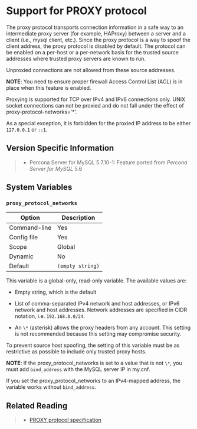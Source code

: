 # Support for PROXY protocol

The proxy protocol transports connection information in a safe way to an
intermediate proxy server (for example, HAProxy) between a server and a client
(i.e., mysql client, etc.). Since the proxy protocol is a way to spoof the
client address, the proxy protocol is disabled by default. The protocol can be
enabled on a per-host or a per-network basis for the trusted source addresses
where trusted proxy servers are known to run.

Unproxied connections are not allowed from these source addresses.

**NOTE**: You need to ensure proper firewall Access Control List (ACL) is in place
when this feature is enabled.

Proxying is supported for TCP over IPv4 and IPv6 connections only. UNIX socket connections can not be proxied and do not fall under the effect of proxy-protocol-networks=’\*’.

As a special exception, it is forbidden for the proxied IP address to be either `127.0.0.1` or `::1`.

## Version Specific Information

> 
> * Percona Server for MySQL 5.7.10-1:
> Feature ported from *Percona Server for MySQL* 5.6

## System Variables

### `proxy_protocol_networks`

| Option       | Description                                                            |
|--------------|------------------------------------------------------------------------|
| Command-line | Yes                                                                    |
| Config file  | Yes                                                                    |
| Scope        | Global                                                                 |
| Dynamic      | No                                                                     |
| Default      | `(empty string)`|


This variable is a global-only, read-only variable. The available values are:


* Empty string, which is the default


* List of comma-separated IPv4 network and host addresses, or IPv6 network and host addresses. Network addresses are specified in CIDR notation, i.e. `192.168.0.0/24`.


* An `\*` (asterisk) allows the proxy headers from any account. This setting is not recommended because this setting may compromise security.

To prevent source host spoofing, the setting of this variable must be as restrictive as possible to include only trusted proxy hosts.

**NOTE**: If the proxy_protocol_networks is set to a value that is not `\*`, you
must add `bind_address` with the MySQL server IP in my.cnf.

If you set the proxy_protocol_networks to an IPv4-mapped address, the
variable works without `bind_address`.

## Related Reading

> 
> * [PROXY protocol specification](http://www.haproxy.org/download/1.5/doc/proxy-protocol.txt)
